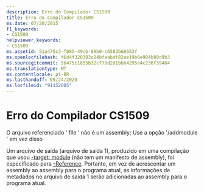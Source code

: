 ```yaml
---
description: Erro do Compilador CS1509
title: Erro do Compilador CS1509
ms.date: 07/20/2015
f1_keywords:
- CS1509
helpviewer_keywords:
- CS1509
ms.assetid: 51a475c3-f085-49cb-89b0-c6582b68653f
ms.openlocfilehash: f6d4f320383c24bfaabdf82ae19b6e984b80d9b3
ms.sourcegitcommit: 5b475c1855b32cf78d2d1bbb4295e4c236f39464
ms.translationtype: MT
ms.contentlocale: pt-BR
ms.lasthandoff: 09/24/2020
ms.locfileid: "91152085"
---
```

# <a name="compiler-error-cs1509"></a>Erro do Compilador CS1509

O arquivo referenciado ' file ' não é um assembly; Use a opção '/addmodule ' em vez disso  
  
 Um arquivo de saída (arquivo de saída 1), produzido em uma compilação que usou [-target: module](../language-reference/compiler-options/target-module-compiler-option.md) (não tem um manifesto de assembly), foi especificado para [-Reference](../language-reference/compiler-options/reference-compiler-option.md). Portanto, em vez de acrescentar um assembly ao assembly para o programa atual, as informações de metadados no arquivo de saída 1 serão adicionadas ao assembly para o programa atual.
